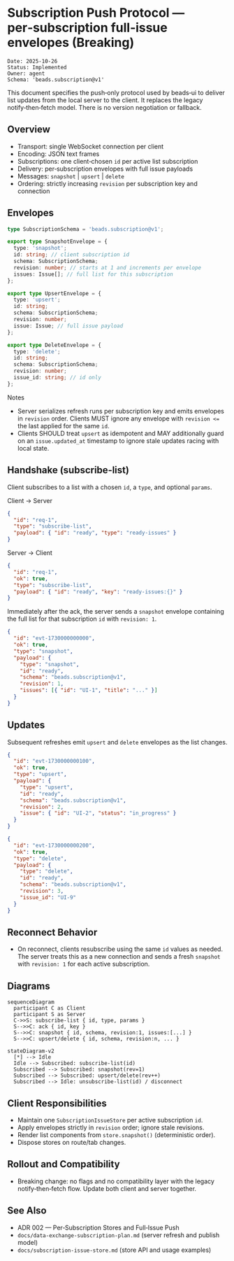 # Subscription Push Protocol — per‑subscription full‑issue envelopes (Breaking)

```
Date: 2025-10-26
Status: Implemented
Owner: agent
Schema: 'beads.subscription@v1'
```

This document specifies the push‑only protocol used by beads‑ui to deliver list
updates from the local server to the client. It replaces the legacy
notify‑then‑fetch model. There is no version negotiation or fallback.

## Overview

- Transport: single WebSocket connection per client
- Encoding: JSON text frames
- Subscriptions: one client‑chosen `id` per active list subscription
- Delivery: per‑subscription envelopes with full issue payloads
- Messages: `snapshot` | `upsert` | `delete`
- Ordering: strictly increasing `revision` per subscription key and connection

## Envelopes

```ts
type SubscriptionSchema = 'beads.subscription@v1';

export type SnapshotEnvelope = {
  type: 'snapshot';
  id: string; // client subscription id
  schema: SubscriptionSchema;
  revision: number; // starts at 1 and increments per envelope
  issues: Issue[]; // full list for this subscription
};

export type UpsertEnvelope = {
  type: 'upsert';
  id: string;
  schema: SubscriptionSchema;
  revision: number;
  issue: Issue; // full issue payload
};

export type DeleteEnvelope = {
  type: 'delete';
  id: string;
  schema: SubscriptionSchema;
  revision: number;
  issue_id: string; // id only
};
```

Notes

- Server serializes refresh runs per subscription key and emits envelopes in
  `revision` order. Clients MUST ignore any envelope with `revision <=` the last
  applied for the same `id`.
- Clients SHOULD treat `upsert` as idempotent and MAY additionally guard on an
  `issue.updated_at` timestamp to ignore stale updates racing with local state.

## Handshake (subscribe‑list)

Client subscribes to a list with a chosen `id`, a `type`, and optional `params`.

Client → Server

```json
{
  "id": "req-1",
  "type": "subscribe-list",
  "payload": { "id": "ready", "type": "ready-issues" }
}
```

Server → Client

```json
{
  "id": "req-1",
  "ok": true,
  "type": "subscribe-list",
  "payload": { "id": "ready", "key": "ready-issues:{}" }
}
```

Immediately after the ack, the server sends a `snapshot` envelope containing the
full list for that subscription `id` with `revision: 1`.

```json
{
  "id": "evt-1730000000000",
  "ok": true,
  "type": "snapshot",
  "payload": {
    "type": "snapshot",
    "id": "ready",
    "schema": "beads.subscription@v1",
    "revision": 1,
    "issues": [{ "id": "UI-1", "title": "..." }]
  }
}
```

## Updates

Subsequent refreshes emit `upsert` and `delete` envelopes as the list changes.

```json
{
  "id": "evt-1730000000100",
  "ok": true,
  "type": "upsert",
  "payload": {
    "type": "upsert",
    "id": "ready",
    "schema": "beads.subscription@v1",
    "revision": 2,
    "issue": { "id": "UI-2", "status": "in_progress" }
  }
}
```

```json
{
  "id": "evt-1730000000200",
  "ok": true,
  "type": "delete",
  "payload": {
    "type": "delete",
    "id": "ready",
    "schema": "beads.subscription@v1",
    "revision": 3,
    "issue_id": "UI-9"
  }
}
```

## Reconnect Behavior

- On reconnect, clients resubscribe using the same `id` values as needed. The
  server treats this as a new connection and sends a fresh `snapshot` with
  `revision: 1` for each active subscription.

## Diagrams

```mermaid
sequenceDiagram
  participant C as Client
  participant S as Server
  C->>S: subscribe-list { id, type, params }
  S-->>C: ack { id, key }
  S-->>C: snapshot { id, schema, revision:1, issues:[...] }
  S-->>C: upsert/delete { id, schema, revision:n, ... }
```

```mermaid
stateDiagram-v2
  [*] --> Idle
  Idle --> Subscribed: subscribe-list(id)
  Subscribed --> Subscribed: snapshot(rev=1)
  Subscribed --> Subscribed: upsert/delete(rev++)
  Subscribed --> Idle: unsubscribe-list(id) / disconnect
```

## Client Responsibilities

- Maintain one `SubscriptionIssueStore` per active subscription `id`.
- Apply envelopes strictly in `revision` order; ignore stale revisions.
- Render list components from `store.snapshot()` (deterministic order).
- Dispose stores on route/tab changes.

## Rollout and Compatibility

- Breaking change: no flags and no compatibility layer with the legacy
  notify‑then‑fetch flow. Update both client and server together.

## See Also

- ADR 002 — Per‑Subscription Stores and Full‑Issue Push
- `docs/data-exchange-subscription-plan.md` (server refresh and publish model)
- `docs/subscription-issue-store.md` (store API and usage examples)
